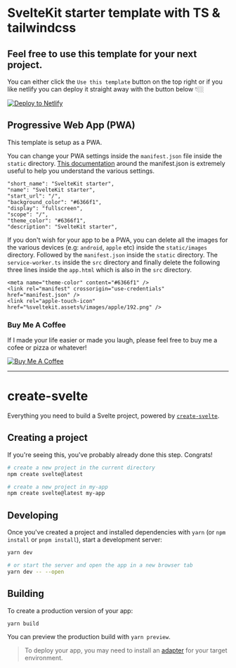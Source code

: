 # SvelteKit starter template with TS & tailwindcss

## Feel free to use this template for your next project.

You can either click the `Use this template` button on the top right or if you like netlify you can deploy it straight away with the button below 👇🏼

[![Deploy to Netlify](https://www.netlify.com/img/deploy/button.svg)](https://app.netlify.com/start/deploy?repository=https://github.com/MinasG/svelte-starter-kit-template)

## Progressive Web App (PWA)

This template is setup as a PWA.

You can change your PWA settings inside the `manifest.json` file inside the `static` directory. [This documentation](https://web.dev/add-manifest/) around the manifest.json is extremely useful to help you understand the various settings.

```
"short_name": "SvelteKit starter",
"name": "SvelteKit starter",
"start_url": "/",
"background_color": "#6366f1",
"display": "fullscreen",
"scope": "/",
"theme_color": "#6366f1",
"description": "SvelteKit starter",
```

If you don't wish for your app to be a PWA, you can delete all the images for the various devices (e.g: `android`, `apple` etc) inside the `static/images` directory. Followed by the `manifest.json` inside the `static` directory. The `service-worker.ts` inside the `src` directory and finally delete the following three lines inside the `app.html` which is also in the `src` directory.

```
<meta name="theme-color" content="#6366f1" />
<link rel="manifest" crossorigin="use-credentials" href="manifest.json" />
<link rel="apple-touch-icon" href="%sveltekit.assets%/images/apple/192.png" />
```

### Buy Me A Coffee

If I made your life easier or made you laugh, please feel free to buy me a cofee or pizza or whatever!

[![Buy Me A Coffee](https://minasg.com/images/buy-me-coffee.svg)](https://www.buymeacoffee.com/MinasG)

---

# create-svelte

Everything you need to build a Svelte project, powered by [`create-svelte`](https://github.com/sveltejs/kit/tree/master/packages/create-svelte).

## Creating a project

If you're seeing this, you've probably already done this step. Congrats!

```bash
# create a new project in the current directory
npm create svelte@latest

# create a new project in my-app
npm create svelte@latest my-app
```

## Developing

Once you've created a project and installed dependencies with `yarn` (or `npm install` or `pnpm install`), start a development server:

```bash
yarn dev

# or start the server and open the app in a new browser tab
yarn dev -- --open
```

## Building

To create a production version of your app:

```bash
yarn build
```

You can preview the production build with `yarn preview`.

> To deploy your app, you may need to install an [adapter](https://kit.svelte.dev/docs/adapters) for your target environment.
